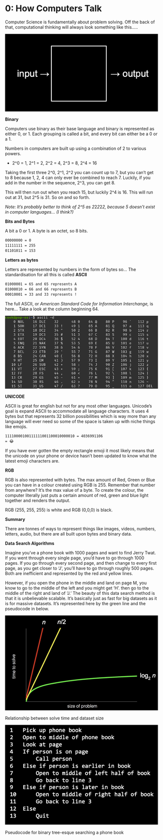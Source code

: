 # 0: How Computers Talk

Computer Science is fundamentally about problem solving. Off the back of that, computational thinking will always look something like this…..

![Screenshot 2023-01-18 at 09.58.39.png](0%20How%20Computers%20Talk%20476f7574f4d44bffa8abe20fe63e01cd/Screenshot_2023-01-18_at_09.58.39.png)

************Binary************

Computers use binary as their base language and binary is represented as either 0, or 1. Each grouping is called a bit, and every bit can either be a 0 or a 1. 

Numbers in computers are built up using a combination of 2 to various powers. 

- 2^0 = 1, 2^1 = 2, 2^2 = 4, 2^3 = 8, 2^4 = 16

Taking the first three 2^0, 2^1, 2^2 you can count up to 7, but you can’t get to 8 because 1, 2, 4 can only ever be combined to reach 7. Luckily, if you add in the number in the sequence, 2^3, you can get 8.

This will then run out when you reach 15, but luckily 2^4 is 16. This will run out at 31, but 2^5 is 31. So on and so forth. 

*Note: It’s probably better to think of 2^5 as 2*2*2*2*2, because 5 doesn’t exist in computer languages… (I think?)*

****************************Bits and Bytes****************************

A bit a 0 or 1. A byte is an octet, so 8 bits. 

```css
00000000 = 0
11111111 = 255
01101011 = 153
```

**Letters as bytes**

Letters are represented by numbers in the form of bytes so… The standardisation for all this is called **ASCII**

```css
01000001 = 65 and 65 represents A
01000010 = 66 and 66 represents B
00010001 = 33 and 33 represents !
```

The full ASCII, or *American Standard Code for Information Interchange,* is here… Take a look at the column beginning 64.

![Untitled](0%20How%20Computers%20Talk%20476f7574f4d44bffa8abe20fe63e01cd/Untitled.png)

**UNICODE**

ASCII is great for english but not for any most other languages. Unicode’s goal is expand ASCII to accommodate all language characters. It uses 4 bytes but that represents 32 billion possibilities which is way more than any language will ever need so some of the space is taken up with niche things like emojis. 

```css
11110000100111111001100010000010 = 4036991106 
= 😂
```

If you have ever gotten the empty rectangle emoji it most likely means that the unicode on your phone or device hasn’t been updated to know what the latest emoji characters are.

**RGB**

RGB is also represented with bytes. The max amount of Red, Green or Blue you can have in a colour created using RGB is 255. Remember that number from anywhere? It’s the max value of a byte. To create the colour, the computer literally just puts a certain amount of red, green and blue light together and renders the output. 

RGB (255, 255, 255) is white and RGB (0,0,0) is black. 

**Summary**

There are tonnes of ways to represent things like images, videos, numbers, letters, audio, but there are all built upon bytes and binary data.

**Data Search Algorithms**

Imagine you’ve a phone book with 1000 pages and want to find Jerry Twat. If you went through every single page, you’d have to go through 1000 pages. If you go through every second page, and then change to every first page, as you get closer to ‘J’, you’ll have to go through roughly 500 pages. Both are inefficient and represented by the red and yellow lines. 

However, if you open the phone in the middle and land on page M, you know to go to the middle of the left and you might get ‘H’. then go to the middle of the right and land of ‘J.’ The beauty of this data search method is that it is unbelievable scalable. It’s basically just as fast for big datasets as it is for massive datasets. It’s represented here by the green line and the pseudocode in below. 

![Relationship between solve time and dataset size](0%20How%20Computers%20Talk%20476f7574f4d44bffa8abe20fe63e01cd/Screenshot_2023-01-18_at_10.59.11.png)

Relationship between solve time and dataset size

![Pseudocode for binary tree-esque searching a phone book ](0%20How%20Computers%20Talk%20476f7574f4d44bffa8abe20fe63e01cd/Screenshot_2023-01-18_at_11.05.40.png)

Pseudocode for binary tree-esque searching a phone book